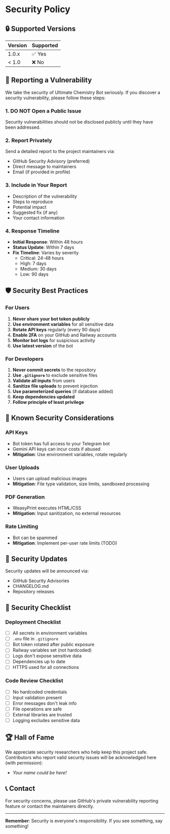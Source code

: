 # Security Policy

## 🔒 Supported Versions

| Version | Supported          |
| ------- | ------------------ |
| 1.0.x   | ✅ Yes             |
| < 1.0   | ❌ No              |

## 🚨 Reporting a Vulnerability

We take the security of Ultimate Chemistry Bot seriously. If you discover a security vulnerability, please follow these steps:

### 1. **DO NOT** Open a Public Issue
Security vulnerabilities should not be disclosed publicly until they have been addressed.

### 2. Report Privately
Send a detailed report to the project maintainers via:
- GitHub Security Advisory (preferred)
- Direct message to maintainers
- Email (if provided in profile)

### 3. Include in Your Report
- Description of the vulnerability
- Steps to reproduce
- Potential impact
- Suggested fix (if any)
- Your contact information

### 4. Response Timeline
- **Initial Response**: Within 48 hours
- **Status Update**: Within 7 days
- **Fix Timeline**: Varies by severity
  - Critical: 24-48 hours
  - High: 7 days
  - Medium: 30 days
  - Low: 90 days

## 🛡️ Security Best Practices

### For Users
1. **Never share your bot token publicly**
2. **Use environment variables** for all sensitive data
3. **Rotate API keys** regularly (every 90 days)
4. **Enable 2FA** on your GitHub and Railway accounts
5. **Monitor bot logs** for suspicious activity
6. **Use latest version** of the bot

### For Developers
1. **Never commit secrets** to the repository
2. **Use `.gitignore`** to exclude sensitive files
3. **Validate all inputs** from users
4. **Sanitize file uploads** to prevent injection
5. **Use parameterized queries** (if database added)
6. **Keep dependencies updated**
7. **Follow principle of least privilege**

## 🔐 Known Security Considerations

### API Keys
- Bot token has full access to your Telegram bot
- Gemini API keys can incur costs if abused
- **Mitigation**: Use environment variables, rotate regularly

### User Uploads
- Users can upload malicious images
- **Mitigation**: File type validation, size limits, sandboxed processing

### PDF Generation
- WeasyPrint executes HTML/CSS
- **Mitigation**: Input sanitization, no external resources

### Rate Limiting
- Bot can be spammed
- **Mitigation**: Implement per-user rate limits (TODO)

## 🔄 Security Updates

Security updates will be announced via:
- GitHub Security Advisories
- CHANGELOG.md
- Repository releases

## 📝 Security Checklist

### Deployment Checklist
- [ ] All secrets in environment variables
- [ ] `.env` file in `.gitignore`
- [ ] Bot token rotated after public exposure
- [ ] Railway variables set (not hardcoded)
- [ ] Logs don't expose sensitive data
- [ ] Dependencies up to date
- [ ] HTTPS used for all connections

### Code Review Checklist
- [ ] No hardcoded credentials
- [ ] Input validation present
- [ ] Error messages don't leak info
- [ ] File operations are safe
- [ ] External libraries are trusted
- [ ] Logging excludes sensitive data

## 🏆 Hall of Fame

We appreciate security researchers who help keep this project safe. Contributors who report valid security issues will be acknowledged here (with permission):

- *Your name could be here!*

## 📞 Contact

For security concerns, please use GitHub's private vulnerability reporting feature or contact the maintainers directly.

---

**Remember**: Security is everyone's responsibility. If you see something, say something!
